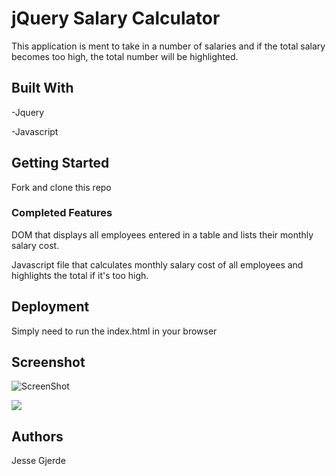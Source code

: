 # jQuery Salary Calculator

This application is ment to take in a number of salaries and if the total salary becomes too high, the total number will be highlighted.

## Built With

-Jquery 

-Javascript

## Getting Started

Fork and clone this repo


### Completed Features

DOM that displays all employees entered in a table and lists their monthly salary cost.

Javascript file that calculates monthly salary cost of all employees and highlights the total if it's too high. 


## Deployment

Simply need to run the index.html in your browser

## Screenshot 
![ScreenShot](Desktop/screeshots/calculator.png)

<img src= "calculator.png">

## Authors

Jesse Gjerde
